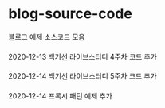 # blog-source-code
블로그 예제 소스코드 모음

####
2020-12-13 백기선 라이브스터디 4주차 코드 추가

####
2020-12-14 백기선 라이브스터디 5주차 코드 추가

####
2020-12-14 프록시 패턴 예제 추가